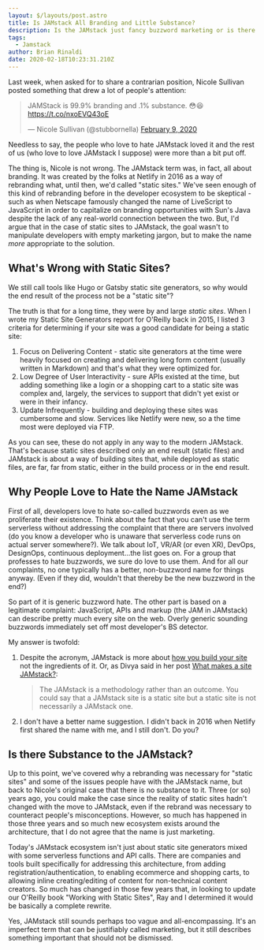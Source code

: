```yaml
---
layout: $/layouts/post.astro
title: Is JAMstack All Branding and Little Substance?
description: Is the JAMstack just fancy buzzword marketing or is there actual substance behind the term? I share my thoughts. 
tags:
  - Jamstack
author: Brian Rinaldi
date: 2020-02-18T10:23:31.210Z
---
```


Last week, when asked for to share a contrarian position, Nicole Sullivan posted something that drew a lot of people's attention:

<blockquote class="twitter-tweet"><p lang="en" dir="ltr">JAMStack is 99.9% branding and .1% substance. 😳😆 <a href="https://t.co/nxoEVQ43oE">https://t.co/nxoEVQ43oE</a></p>&mdash; Nicole Sullivan (@stubbornella) <a href="https://twitter.com/stubbornella/status/1226365361722773508?ref_src=twsrc%5Etfw">February 9, 2020</a></blockquote> <script async src="https://platform.twitter.com/widgets.js" charset="utf-8"></script>

Needless to say, the people who love to hate JAMstack loved it and the rest of us (who love to love JAMstack I suppose) were more than a bit put off.

The thing is, Nicole is not wrong. The JAMstack term was, in fact, all about branding. It was created by the folks at Netlify in 2016 as a way of rebranding what, until then, we'd called "static sites." We've seen enough of this kind of rebranding before in the developer ecosystem to be skeptical - such as when Netscape famously changed the name of LiveScript to JavaScript in order to capitalize on branding opportunities with Sun's Java despite the lack of any real-world connection between the two. But, I'd argue that in the case of static sites to JAMstack, the goal wasn't to manipulate developers with empty marketing jargon, but to make the name _more_ appropriate to the solution.

## What's Wrong with Static Sites?

We still call tools like Hugo or Gatsby static site generators, so why would the end result of the process not be a "static site"?

The truth is that for a long time, they were by and large _static sites_. When I wrote my Static Site Generators report for O'Reilly back in 2015, I listed 3 criteria for determining if your site was a good candidate for being a static site:

1. Focus on Delivering Content - static site generators at the time were heavily focused on creating and delivering long form content (usually written in Markdown) and that's what they were optimized for.
2. Low Degree of User Interactivity - sure APIs existed at the time, but adding something like a login or a shopping cart to a static site was complex and, largely, the services to support that didn't yet exist or were in their infancy.
3. Update Infrequently - building and deploying these sites was cumbersome and slow. Services like Netlify were new, so a the time most were deployed via FTP.

As you can see, these do not apply in any way to the modern JAMstack. That's because static sites described only an end result (static files) and JAMstack is about a way of building sites that, while deployed as static files, are far, far from static, either in the build process or in the end result.

## Why People Love to Hate the Name JAMstack

First of all, developers love to hate so-called buzzwords even as we proliferate their existence. Think about the fact that you can't use the term serverless without addressing the complaint that there are servers involved (do you know a developer who is unaware that serverless code runs on actual server somewhere?). We talk about IoT, VR/AR (or even XR), DevOps, DesignOps, continuous deployment...the list goes on. For a group that professes to hate buzzwords, we sure do love to use them. And for all our complaints, no one typically has a better, non-buzzword name for things anyway. (Even if they did, wouldn't that thereby be the new buzzword in the end?)

So part of it is generic buzzword hate. The other part is based on a legitimate complaint: JavaScript, APIs and markup (the JAM in JAMstack) can describe pretty much every site on the web. Overly generic sounding buzzwords immediately set off most developer's BS detector.

My answer is twofold:

1. Despite the acronym, JAMstack is more about [how you build your site](https://remotesynthesis.com/blog/m-is-for-markup) not the ingredients of it. Or, as Divya said in her post [What makes a site JAMstack?](https://dev.to/shortdiv/what-makes-a-site-jamstack-ib1):
	> The JAMstack is a methodology rather than an outcome. You could say that a JAMstack site is a static site but a static site is not necessarily a JAMstack one.
2. I don't have a better name suggestion. I didn't back in 2016 when Netlify first shared the name with me, and I still don't. Do you?

## Is there Substance to the JAMstack?

Up to this point, we've covered why a rebranding was necessary for "static sites" and some of the issues people have with the JAMstack name, but back to Nicole's original case that there is no substance to it. Three (or so) years ago, you could make the case since the reality of static sites hadn't changed with the move to JAMstack, even if the rebrand was necessary to counteract people's misconceptions. However, so much has happened in those three years and so much new ecosystem exists around the architecture, that I do not agree that the name is just marketing.

Today's JAMstack ecosystem isn't just about static site generators mixed with some serverless functions and API calls. There are companies and tools built specifically for addressing this architecture, from adding registration/authentication, to enabling ecommerce and shopping carts, to allowing inline creating/editing of content for non-technical content creators. So much has changed in those few years that, in looking to update our O'Reilly book "Working with Static Sites", Ray and I determined it would be basically a complete rewrite.

Yes, JAMstack still sounds perhaps too vague and all-encompassing. It's an imperfect term that can be justifiably called marketing, but it still describes something important that should not be dismissed.